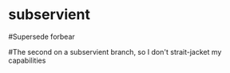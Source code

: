 # subservient

#Supersede forbear

#The second on a subservient branch, so I don't strait-jacket my capabilities
